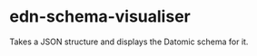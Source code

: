 edn-schema-visualiser
=====================

Takes a JSON structure and displays the Datomic schema for it.
